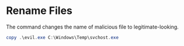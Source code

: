 # Rename Files

The command changes the name of malicious file to legitimate-looking.

```powershell
copy .\evil.exe C:\Windows\Temp\svchost.exe
```